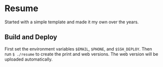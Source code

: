 # Resume
Started with a simple template and made it my own over the years.

## Build and Deploy
First set the environment variables `$EMAIL`, `$PHONE`, and `$SSH_DEPLOY`. Then run `$ ./resume` to create the print and web versions. The web version will be uploaded automatically.
